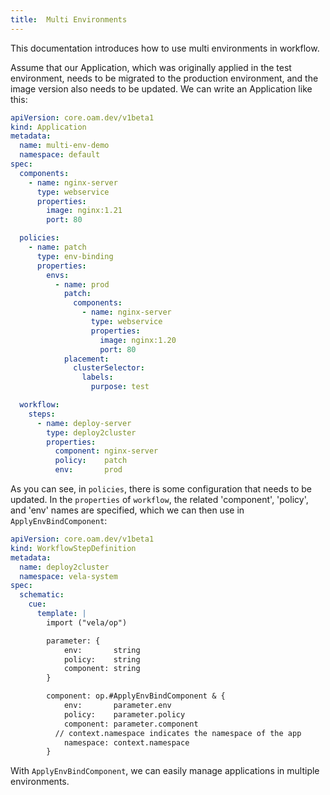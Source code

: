 ```yaml
---
title:  Multi Environments
---
```


This documentation introduces how to use multi environments in workflow.

Assume that our Application, which was originally applied in the test environment, needs to be migrated to the production environment, and the image version also needs to be updated. We can write an Application like this:

```yaml
apiVersion: core.oam.dev/v1beta1
kind: Application
metadata:
  name: multi-env-demo
  namespace: default
spec:
  components:
    - name: nginx-server
      type: webservice
      properties:
        image: nginx:1.21
        port: 80

  policies:
    - name: patch
      type: env-binding
      properties:
        envs:
          - name: prod
            patch:
              components:
                - name: nginx-server
                  type: webservice
                  properties:
                    image: nginx:1.20
                    port: 80
            placement:
              clusterSelector:
                labels:
                  purpose: test

  workflow:
    steps:
      - name: deploy-server
        type: deploy2cluster
        properties:
          component: nginx-server
          policy:    patch
          env:       prod
```

As you can see, in `policies`, there is some configuration that needs to be updated. In the `properties` of `workflow`, the related 'component', 'policy', and 'env' names are specified, which we can then use in `ApplyEnvBindComponent`:

```yaml
apiVersion: core.oam.dev/v1beta1
kind: WorkflowStepDefinition
metadata:
  name: deploy2cluster
  namespace: vela-system
spec:
  schematic:
    cue:
      template: |
        import ("vela/op")

        parameter: {
        	env:       string
        	policy:    string
        	component: string
        }

        component: op.#ApplyEnvBindComponent & {
        	env:       parameter.env
        	policy:    parameter.policy
        	component: parameter.component
          // context.namespace indicates the namespace of the app
        	namespace: context.namespace
        }
```

With `ApplyEnvBindComponent`, we can easily manage applications in multiple environments.
